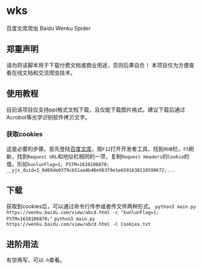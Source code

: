 # wks

百度文库爬虫  Baidu Wenku Spider

## 郑重声明

请勿将该脚本用于下载付费文档或商业用途，否则后果自负！
本项目仅为方便查看在线文档和交流爬虫技术。

## 使用教程

目前该项目仅支持ppt格式文档下载，且仅能下载图片格式。建议下载后通过Acrobot等光学识别软件拷贝文字。

### 获取cookies

这是必要的步骤。首先登陆[百度文库](https://wenku.baidu.com/)，按`F12`打开开发者工具，找到`网络`栏，`F5`刷新，找到`Request URL`和地址栏相同的一项，复制`Request Headers`的`Cookie`的值，形如`kunlunFlag=1; PSTM=1638106870; __yjs_duid=1_9d69de0379cb51aa4b48e663f9e1e6591638110590672;...`

## 下载

获取到cookies后，可以通过命令行传参或者传文件两种形式。
`python3 main.py https://wenku.baidu.com/view/abcd.html -c "kunlunFlag=1; PSTM=1638106870;"`
`python3 main.py https://wenku.baidu.com/view/abcd.html -C Cookies.txt`

## 进阶用法

有空再写，可以`-h`查看。